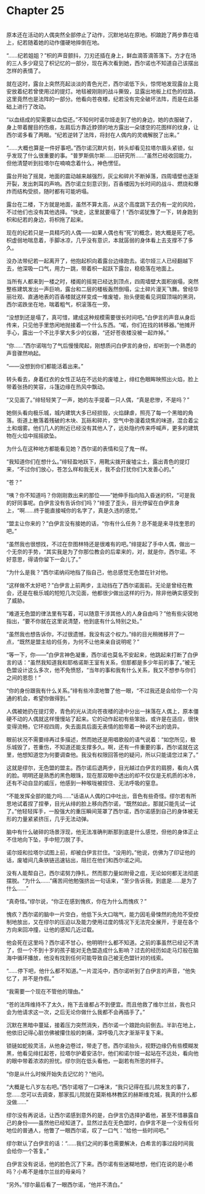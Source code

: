 # Chapter 25

<br>
原本还在活动的人偶突然全部停止了动作，沉默地站在原地。枳踉跄了两步靠在墙上，纪若随着她的动作僵硬地摔倒在地。

“……纪若姐姐？”枳的声音颤抖，刀刃还插在身上，鲜血滴答滴答落下。方才在场的三人多少窥见了枳记忆的一部分，现在再次看到她，西尔诺也不知道自己该摆出怎样的表情了。

就在这时，露台上突然亮起淡淡的青色光芒，西尔诺低下头，惊愕地发现露台上竟安放着纪若曾使用过的提灯。地毯被刚刚的战斗撕毁，显露出地板上红色的纹路，这里竟然也是法阵的一部分。他看向苍夜楼，纪若没有完全破坏法阵，而是在此基础上进行了改动。

“以血结成的契需要以血偿还。”不知何时诺尔娅走到了他的身边，她的衣服破了，身上带着醒目的伤痕，左肩后方靠近脖颈的地方露出一朵镂空的花图样的纹身，让西尔诺多看了两眼。“纪若逆转了法阵，将封在人偶内的灵魂解脱了出来。”

“……大概也算是一件好事吧。”西尔诺沉默片刻，转头却看见拉塔尔眉头紧锁，似乎发现了什么很重要的事。“普罗斯佩尔斯……旧研究所……”虽然已经收回能力，但他清楚听到拉塔尔在喃喃念着什么，神色愣怔。

露台开始了摇晃，地面的震动越来越强烈，灰尘和碎片不断掉落，四周墙壁也逐渐开裂，发出刺耳的声响。西尔诺立刻意识到，百香楼因为长时间的战斗、燃烧和爆炸而结构受损，随时都有可能坍塌。

露台在二楼，下方就是地面，虽然不算太高，从这个高度跳下去仍有一定的风险，不过他们也没有其他选择。“快走，这里就要塌了！”西尔诺犹豫了一下，转身跑到枳和纪若的身边，将枳拖了起来。

现在的纪若只是一具精巧的人偶——如果人偶也有“死”的概念，她大概是死了吧。枳虚弱地喘息着，手脚冰凉，几乎没有意识，本就孱弱的身体看上去支撑不了多久。

没办法带纪若一起离开了，他抱起枳向着露台边缘跑去。诺尔娅三人已经翻越下去，他深吸一口气，用力一跳，带着枳一起跃下露台，稳稳落在地面上。

当所有人都来到一楼之时，楼阁的摇晃已经达到顶点，四周墙壁大面积崩塌，突然整栋建筑发出一声巨响，露台和二层的楼板轰然倒塌，尘土碎片漫天飞舞。曾经华丽壮观、直通地表的百香楼就这样变成一堆废墟，抬头便能看见洞窟顶端的黑洞，西尔诺跌坐在地，喘着粗气，枳滚落在一旁。

“没想到还是塌了，真可惜，建成这种规模需要很长时间吧。”白伊言的声音从身后传来，只见他手里悠闲地抛接着一个什么东西。“喏，你们在找的转移器。”他摊开手心，露出一个不比手掌大多少的仪器，“还好苍夜楼没被一起炸掉。”

“你……”西尔诺喘匀了气后慢慢爬起，刚想质问白伊言的身份，却听到一个熟悉的声音骤然响起。

“——没想到你们都能活着出来。”

转头看去，身着红衣的女性正站在不远处的废墟上，绯红色眼眸映照出火焰，脸上带着张扬的笑容，斗篷边缘在热风中飘动。

“又见面了。”绯轻轻笑了一声，她的左手提着一只人偶，“真是悲惨，不是吗？”

她侧头看向极乐城，城内建筑大多已经损毁，火焰肆虐，照亮了每一个黑暗的角落。街道上散落着残破的木块、瓦砾和碎片，空气中弥漫着烧焦的味道，混合着尘土和烟雾。他们几人的附近已经没有其他人了，远处隐约传来呼喊声，更多的建筑物在火焰中摇摇欲坠。

为什么在这种地方都能看见她？西尔诺的表情和见了鬼一样。

“我知道你们在想什么。”绯轻盈地跃下，用靴尖拨开废墟尘土，露出青色的提灯来，“不过你们放心，苍怎么样和我无关，我不会打扰你们大发善心的。”

“苍？”

“咦？你不知道吗？你刚刚救出来的那位——”她伸手指向陷入昏迷的枳，“可是我的好同事呢。白伊言没有告诉你们吗？”绯歪了歪头，目光停留在白伊言身上，“啊……终于能直接喊你的名字了，真是久违的感觉。”

“盟主让你来的？”白伊言没有接她的话，“你有什么任务？总不能是来寻找奎恩的吧。”

“虽然我也很想找，不过在奈图林特还是很难有的吧。”绯提起了手中人偶，做出一个无奈的手势，“其实我是为了你那位教会的后辈来的，对，就是你，西尔诺。不好意思，得请你留下一会儿了。”

“为什么是我？”西尔诺纳闷地指了指自己，他总感觉无色盟在针对他。

“这样做不太好吧？”白伊言上前两步，主动挡在了西尔诺面前。无论是曾经在教会，还是在极乐城的短短几次见面，他都很少做出这样的行为，除非他确实感受到了威胁。

“难道无色盟的律法里有写着，可以随意干涉其他人的人身自由吗？”他有些尖锐地指出，“要不你就在这里说清楚，他到底有什么特别之处。”

“虽然我也想告诉你，不过很遗憾，我没有这个权力。”绯的目光稍微移开了一点，“既然是盟主给的任务，为何不让他来亲自说明呢？”

“等一下，你——”白伊言神色凝重，西尔诺也莫名不安起来，他跳起来打断了白伊言的话：“虽然我知道我和耶格诺斯王室有关系，但那都是多少年前的事了。”被无色盟设计这么多次，他不免愤怒，“当年的事和我有什么关系，我又不想参与你们之间的恩怨！”

“你的身份跟我有什么关系。”绯有些冷漠地瞥了他一眼，“不过我还是会给你一个沟通的机会，希望你做得到。”

人偶被她扔在提灯旁，青色的光从流向苍夜楼的途中分出一抹落在人偶上，原本僵硬不动的人偶就这样慢慢站了起来。它的动作起初有些笨拙，或许是在适应，很快变得流畅，它环视四周，失去面具后面无表情的脸带着一种说不出的诡异。

眼前状况不需要绯再过多描述，然而她还是用唱歌般的语气说着：“如您所见，极乐城毁了，苍重伤，不知道还能支撑多久。啊，还有一件重要的事，西尔诺就在这里，他想知道您为何要调查他。我没有权限回答他的疑问，所以只能请您过来了。”

这就是缪尔，无色盟的盟主。西尔诺后退两步，目光越过白伊言的肩膀，看向人偶的脸。明明还是熟悉的黑色眼珠，现在那双眼中透出的却不仅仅是无机质的冰冷，还有不动自显的威压，他感到一种喉咙被捏住、无法呼吸的窒息。

“不能发挥全部的能力吗……”话语从人偶的口中吐出，音色有些奇怪。缪尔若有所思地试着捏了捏拳，目光从绯的脸上移向西尔诺，“既然如此，那就只能先试一试了。”他轻轻挥手，一股强大的重压瞬间笼罩了西尔诺，西尔诺感到自己的身体被无形的力量紧紧挤压，几乎无法动弹。

脑中有什么破碎的场景浮现，他无法准确判断那到底是什么感觉，但他的身体正止不住地向下坠，手中短刀脱了手。

诺尔娅和拉塔尔试图上前，却被白伊言拦住。“没用的。”他说，仿佛为了印证他的话，废墟间几条铁链迅速钻出，阻拦在他们和西尔诺之间。

没有人能帮自己，西尔诺努力挣扎，然而那力量如附骨之疽，无论如何都无法彻底摆脱。“为什么……”痛苦间他勉强挤出一句话来，“至少告诉我，到底是……是为了什么……”

“真奇怪。”缪尔说，“你正在感到愧疚，你在为什么而愧疚？”

愧疚？西尔诺的脑中一片空白，他低下头大口喘气，能力因毛骨悚然的危险不受控制地放出，又在缪尔的压迫以及能力使用过度的情况下无法完全展开，于是在各个方向来回冲撞，让他的感知几近过载。

他会死在这里吗？西尔诺不甘心，他明明什么都不知道。之前的事虽然已经记不清了，但一个不到十岁的孩子能对无色盟造成什么影响？过去的经历如走马灯般在脑海中循环播放，他没有找到任何可能导致自己被无色盟针对的线索。

“……停下吧，他什么都不知道。”一片混沌中，西尔诺听到了白伊言的声音，“他失忆了，并不是作假。”

“我需要一个现在不管他的理由。”

“苍的法阵维持不了太久，拖下去谁都占不到便宜。而且他救了维尔兰丝，我也只会为他请求这一次，之后无论你做什么我都不会再插手了。”

沉默在黑暗中蔓延，接着压力突然消失，西尔诺一个踉跄向前倒去。半趴在地上，他依旧记得心脏仿佛被攥住般的刺痛，深呼吸几次才渐渐平复下来。

锁链如蛇般灵活，从他身边卷过，带走了苍。西尔诺抬头，视野边缘仍有些模糊发黑，他看见绯扛起苍，拉塔尔护着安洁尔，他们和诺尔娅一起站在不远处，看向他的眼中带着浓浓的担忧。缪尔则在低头看他，一副若有所思的样子。

“你是从什么时候开始失去记忆的？”他问。

“大概是七八岁左右吧。”西尔诺咽了一口唾沫，“我只记得在孤儿院发生的事了，您……您可以去调查，那家孤儿院就在莫斯格林教区的赫斯维克城，我真的什么都没做……”

缪尔没有再说话，让西尔诺感到意外的是，白伊言仍选择护着他，甚至不惜暴露自己的身份——虽然他已经知道了。显然过去在无色盟时，白伊言不是一个没有任何地位的普通人，他瞥了一眼西尔诺，叹了一口气：“给他一些时间吧。”

缪尔默认了白伊言的话：“……我们之间的事也需要解决，白希言的事过段时间我会给你一个答复。”

白伊言没有说话，他的脸色沉了下来。西尔诺有些迷糊地想，他们在说的是小希吗？小希不是维尔兰丝的母亲吗？

“另外。”缪尔最后看了一眼西尔诺，“他并不清白。”
